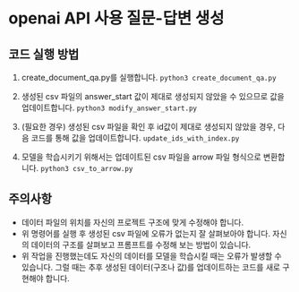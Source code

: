 # openai API 사용 질문-답변 생성
## 코드 실행 방법
1. create_document_qa.py를 실행합니다.
`python3 create_document_qa.py`

2. 생성된 csv 파일의 answer_start 값이 제대로 생성되지 않았을 수 있으므로 값을 업데이트합니다.
`python3 modify_answer_start.py`

3. (필요한 경우) 생성된 csv 파일을 확인 후 id값이 제대로 생성되지 않았을 경우, 다음 코드를 통해 값을 업데이트합니다.
`update_ids_with_index.py`

4. 모델을 학습시키기 위해서는 업데이트된 csv 파일을 arrow 파일 형식으로 변환합니다.
`python3 csv_to_arrow.py`


## 주의사항
- 데이터 파일의 위치를 자신의 프로젝트 구조에 맞게 수정해야 합니다.
- 위 명령어를 실행 후 생성된 csv 파일에 오류가 없는지 잘 살펴보아야 합니다. 자신의 데이터의 구조를 살펴보고 프롬프트를 수정해 보는 방법이 있습니다.
- 위 작업을 진행했는데도 자신의 데이터를 모델을 학습시킬 때는 오류가 발생할 수 있습니다. 그럴 때는 추후 생성된 데이터(구조나 값)를 업데이트하는 코드를 새로 구현해야 합니다.
